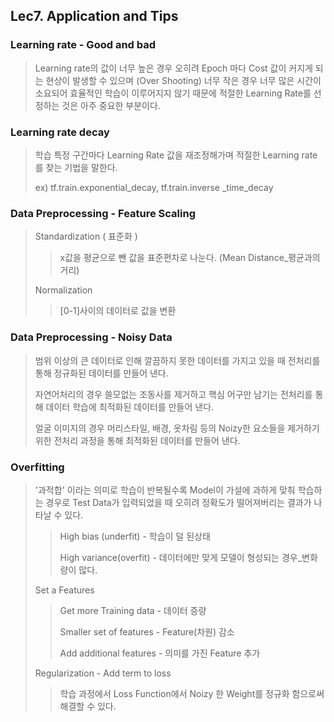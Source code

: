 ## Lec7. Application and Tips

### Learning rate - Good and bad

> Learning rate의 값이 너무 높은 경우 오히려 Epoch 마다 Cost 값이 커지게 되는 현상이 발생할 수 있으며 (Over Shooting) 너무 작은 경우 너무 많은 시간이 소요되어 효율적인 학습이 이루어지지 않기 때문에 적절한 Learning Rate를 선정하는 것은 아주 중요한 부분이다.

### Learning rate decay

> 학습 특정 구간마다 Learning Rate 값을 재조정해가며 적절한 Learning rate를 찾는 기법을 말한다.
>
> ex) tf.train.exponential_decay, tf.train.inverse _time_decay

### Data Preprocessing - Feature Scaling

> Standardization ( 표준화 )
>
> > x값을 평균으로 뺀 값을 표준편차로 나눈다. (Mean Distance_평균과의 거리)
>
> Normalization
>
> > [0-1]사이의 데이터로 값을 변환

### Data Preprocessing - Noisy Data

> 범위 이상의 큰 데이터로 인해 깔끔하지 못한 데이터를 가지고 있을 때 전처리를 통해 정규화된 데이터를 만들어 낸다.
>
> 자연어처리의 경우 쓸모없는 조동사를 제거하고 핵심 어구만 남기는 전처리를 통해 데이터 학습에 최적화된 데이터를 만들어 낸다.
>
> 얼굴 이미지의 경우 머리스타일, 배경, 옷차림 등의 Noizy한 요소들을 제거하기 위한 전처리 과정을 통해 최적화된 데이터를 만들어 낸다.

### Overfitting

> '과적합' 이라는 의미로 학습이 반복될수록 Model이 가설에 과하게 맞춰 학습하는 경우로 Test Data가 입력되었을 때 오히려 정확도가 떨어져버리는 결과가 나타날 수 있다.
>
> > High bias (underfit) - 학습이 덜 된상태
> >
> > High variance(overfit) - 데이터에만 맞게 모델이 형성되는 경우_변화량이 많다.
>
> Set a Features
>
> > Get more Training data - 데이터 증량
> >
> > Smaller set of features - Feature(차원) 감소
> >
> > Add additional features - 의미를 가진 Feature 추가
>
> Regularization - Add term to loss
>
> > 학습 과정에서 Loss Function에서 Noizy 한 Weight를 정규화 함으로써 해결할 수 있다.

